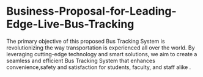 # Business-Proposal-for-Leading-Edge-Live-Bus-Tracking
The primary objective of this proposed Bus Tracking System is revolutionizing the way transportation is experienced all over the world. By leveraging cutting-edge technology and smart solutions, we aim to create a seamless and efficient Bus Tracking System that enhances convenience,safety and satisfaction for students, faculty, and staff alike . 
